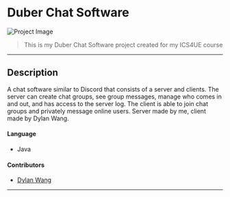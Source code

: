 # Duber Chat Software

![Project Image](https://braydonwang.github.io/duberchat.png)

> This is my Duber Chat Software project created for my ICS4UE course

---

## Description

A chat software similar to Discord that consists of a server and clients. The server can create chat groups, see group messages, manage who comes in and out, and has access to the server log. The client is able to join chat groups and privately message online users. Server made by me, client made by Dylan Wang.

#### Language

- Java

#### Contributors

- [Dylan Wang](https://github.com/dylanwang0)

---
